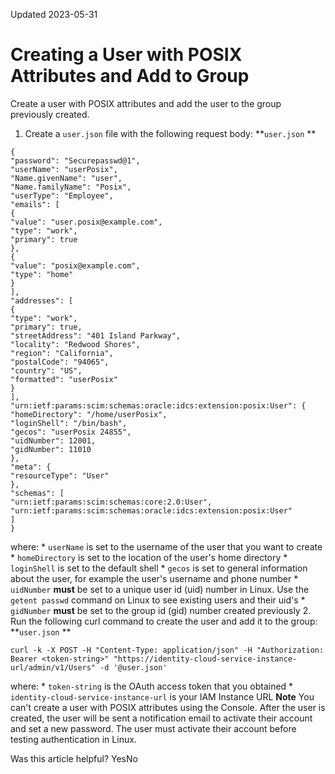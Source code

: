 Updated 2023-05-31
# Creating a User with POSIX Attributes and Add to Group
Create a user with POSIX attributes and add the user to the group previously created.
  1. Create a `user.json` file with the following request body: 
**`user.json` **
```
{
"password": "Securepasswd@1",
"userName": "userPosix",
"Name.givenName": "user",
"Name.familyName": "Posix",
"userType": "Employee",
"emails": [
{
"value": "user.posix@example.com",
"type": "work",
"primary": true
},
{
"value": "posix@example.com",
"type": "home"
}
],
"addresses": [
{
"type": "work",
"primary": true,
"streetAddress": "401 Island Parkway",
"locality": "Redwood Shores",
"region": "California",
"postalCode": "94065",
"country": "US",
"formatted": "userPosix"
}
],
"urn:ietf:params:scim:schemas:oracle:idcs:extension:posix:User": {
"homeDirectory": "/home/userPosix",
"loginShell": "/bin/bash",
"gecos": "userPosix 24855",
"uidNumber": 12001,
"gidNumber": 11010
},
"meta": {
"resourceType": "User"
},
"schemas": [
"urn:ietf:params:scim:schemas:core:2.0:User",
"urn:ietf:params:scim:schemas:oracle:idcs:extension:posix:User"
]
}
```

where:
     * `userName` is set to the username of the user that you want to create
     * `homeDirectory` is set to the location of the user's home directory
     * `loginShell` is set to the default shell
     * `gecos` is set to general information about the user, for example the user's username and phone number
     * `uidNumber` **must** be set to a unique user id (uid) number in Linux. Use the `getent passwd` command on Linux to see existing users and their uid's
     * `gidNumber` **must** be set to the group id (gid) number created previously
  2. Run the following curl command to create the user and add it to the group:
**`user.json` **
```
curl -k -X POST -H "Content-Type: application/json" -H "Authorization: Bearer <token-string>" "https://identity-cloud-service-instance-url/admin/v1/Users" -d '@user.json'
```

where:
     * `token-string` is the OAuth access token that you obtained
     * `identity-cloud-service-instance-url` is your IAM Instance URL
**Note** You can't create a user with POSIX attributes using the Console.
After the user is created, the user will be sent a notification email to activate their account and set a new password. The user must activate their account before testing authentication in Linux.


Was this article helpful?
YesNo

